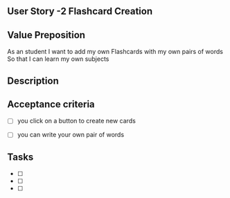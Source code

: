 ## User Story -2 Flashcard Creation

## Value Preposition

As an student
I want to add my own Flashcards with my own pairs of words
So that I can learn my own subjects

## Description

## Acceptance criteria

- [ ] you click on a button to create new cards
- [ ] you can write your own pair of words



## Tasks

- [ ]
- [ ]
- [ ]
